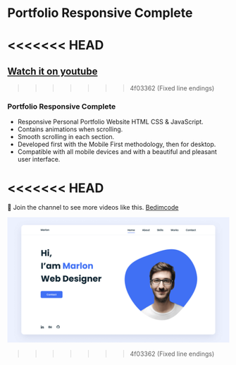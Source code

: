 # Portfolio Responsive Complete
<<<<<<< HEAD
=======
## [Watch it on youtube](https://youtu.be/AKNvTxWOdKw)
>>>>>>> 4f03362 (Fixed line endings)
### Portfolio Responsive Complete

- Responsive Personal Portfolio Website HTML CSS & JavaScript.
- Contains animations when scrolling.
- Smooth scrolling in each section.
- Developed first with the Mobile First methodology, then for desktop.
- Compatible with all mobile devices and with a beautiful and pleasant user interface.

<<<<<<< HEAD
=======
💙 Join the channel to see more videos like this. [Bedimcode](https://www.youtube.com/@Bedimcode)

![preview img](/preview.png)
>>>>>>> 4f03362 (Fixed line endings)

